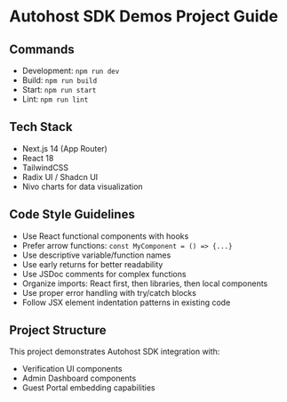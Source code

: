 # Autohost SDK Demos Project Guide

## Commands
- Development: `npm run dev`
- Build: `npm run build`
- Start: `npm run start`
- Lint: `npm run lint`

## Tech Stack
- Next.js 14 (App Router)
- React 18
- TailwindCSS
- Radix UI / Shadcn UI
- Nivo charts for data visualization

## Code Style Guidelines
- Use React functional components with hooks
- Prefer arrow functions: `const MyComponent = () => {...}`
- Use descriptive variable/function names
- Use early returns for better readability
- Use JSDoc comments for complex functions
- Organize imports: React first, then libraries, then local components
- Use proper error handling with try/catch blocks
- Follow JSX element indentation patterns in existing code

## Project Structure
This project demonstrates Autohost SDK integration with:
- Verification UI components
- Admin Dashboard components 
- Guest Portal embedding capabilities